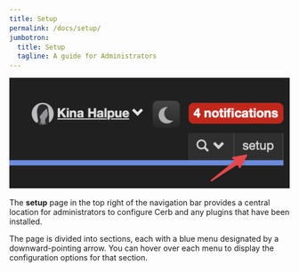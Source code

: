 ```yaml
---
title: Setup
permalink: /docs/setup/
jumbotron:
  title: Setup
  tagline: A guide for Administrators
---
```


<div class="cerb-screenshot">
<img src="/assets/images/docs/setup/setup_menus.png" class="screenshot">
</div>

The **setup** page in the top right of the navigation bar provides a central location for administrators to configure Cerb and any plugins that have been installed.

The page is divided into sections, each with a blue menu designated by a downward-pointing arrow. You can hover over each menu to display the configuration options for that section.